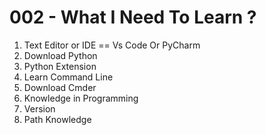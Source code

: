 # 002 - What I Need To Learn ?

1. Text Editor or IDE == Vs Code Or PyCharm
2. Download Python
3. Python Extension
4. Learn Command Line
5. Download Cmder
6. Knowledge in Programming
7. Version
8. Path Knowledge
